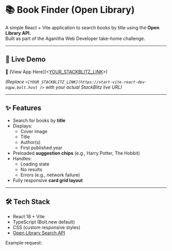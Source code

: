 # 📚 Book Finder (Open Library)

A simple React + Vite application to search books by title using the **Open Library API**.  
Built as part of the Aganitha Web Developer take-home challenge.

---

## 🚀 Live Demo
🔗 [View App Here](<[YOUR_STACKBLITZ_LINK](https://start-vite-react-dev-oqpw.bolt.host
)>)

*(Replace `<[YOUR_STACKBLITZ_LINK](https://start-vite-react-dev-oqpw.bolt.host
)>` with your actual StackBlitz live URL)*

---

## ✨ Features
- Search for books by **title**
- Displays:
  - Cover image
  - Title
  - Author(s)
  - First published year
- Preloaded **suggestion chips** (e.g., Harry Potter, The Hobbit)
- Handles:
  - Loading state
  - No results
  - Errors (e.g., network failure)
- Fully responsive **card grid layout**

---

## 🛠️ Tech Stack
- React 18 + Vite
- TypeScript (Bolt.new default)
- CSS (custom responsive styles)
- [Open Library Search API](https://openlibrary.org/dev/docs/api/search)

Example request:
